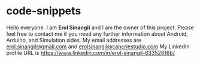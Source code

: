 # code-snippets
Hello everyone. I am **Erol Sinangil** and I am the owner of this project. 
Please feel free to contact me if you need any further information about Android, Arduino, and Simulation sides.
My email addresses are erol.sinangil@gmail.com and erolsinangil@cancriestudio.com
My LinkedIn profile URL is https://www.linkedin.com/in/erol-sinangil-63352816b/
